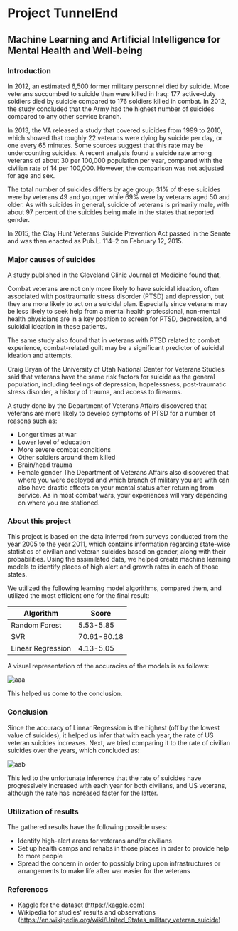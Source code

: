# Project TunnelEnd
## Machine Learning and Artificial Intelligence for Mental Health and Well-being

### Introduction
In 2012, an estimated 6,500 former military personnel died by suicide. More veterans succumbed to suicide than were killed in Iraq: 177 active-duty soldiers died by suicide compared to 176 soldiers killed in combat. In 2012, the study concluded that the Army had the highest number of suicides compared to any other service branch.

In 2013, the VA released a study that covered suicides from 1999 to 2010, which showed that roughly 22 veterans were dying by suicide per day, or one every 65 minutes. Some sources suggest that this rate may be undercounting suicides. A recent analysis found a suicide rate among veterans of about 30 per 100,000 population per year, compared with the civilian rate of 14 per 100,000. However, the comparison was not adjusted for age and sex.

The total number of suicides differs by age group; 31% of these suicides were by veterans 49 and younger while 69% were by veterans aged 50 and older. As with suicides in general, suicide of veterans is primarily male, with about 97 percent of the suicides being male in the states that reported gender.

In 2015, the Clay Hunt Veterans Suicide Prevention Act passed in the Senate and was then enacted as Pub.L. 114–2 on February 12, 2015.

### Major causes of suicides
A study published in the Cleveland Clinic Journal of Medicine found that,

Combat veterans are not only more likely to have suicidal ideation, often associated with posttraumatic stress disorder (PTSD) and depression, but they are more likely to act on a suicidal plan. Especially since veterans may be less likely to seek help from a mental health professional, non-mental health physicians are in a key position to screen for PTSD, depression, and suicidal ideation in these patients.

The same study also found that in veterans with PTSD related to combat experience, combat-related guilt may be a significant predictor of suicidal ideation and attempts.

Craig Bryan of the University of Utah National Center for Veterans Studies said that veterans have the same risk factors for suicide as the general population, including feelings of depression, hopelessness, post-traumatic stress disorder, a history of trauma, and access to firearms.

A study done by the Department of Veterans Affairs discovered that veterans are more likely to develop symptoms of PTSD for a number of reasons such as:
- Longer times at war
- Lower level of education
- More severe combat conditions
- Other soldiers around them killed
- Brain/head trauma
- Female gender
The Department of Veterans Affairs also discovered that where you were deployed and which branch of military you are with can also have drastic effects on your mental status after returning from service. As in most combat wars, your experiences will vary depending on where you are stationed.

### About this project
This project is based on the data inferred from surveys conducted from the year 2005 to the year 2011, which contains information regarding state-wise statistics of civilian and veteran suicides based on gender, along with their probabilities. Using the assimilated data, we helped create machine learning models to identify places of high alert and growth rates in each of those states. 

We utilized the following learning model algorithms, compared them, and utilized the most efficient one for the final result:

|    Algorithm      |   Score   |
|---------------    |---------- |
| Random Forest     | 5.53-5.85 |
|    SVR            |70.61-80.18|
|  Linear Regression| 4.13-5.05 |

A visual representation of the accuracies of the models is as follows:

![aaa](https://user-images.githubusercontent.com/23614555/44804734-dc7c7200-abdf-11e8-9860-a4954ae1fd79.png)

This helped us come to the conclusion.

### Conclusion
Since the accuracy of Linear Regression is the highest (off by the lowest value of suicides), it helped us infer that with each year, the rate of US veteran suicides increases. Next, we tried comparing it to the rate of civilian suicides over the years, which concluded as:

![aab](https://user-images.githubusercontent.com/23614555/44804835-30875680-abe0-11e8-9185-78b8c472fb8f.png)

This led to the unfortunate inference that the rate of suicides have progressively increased with each year for both civilians, and US veterans, although the rate has increased faster for the latter.

### Utilization of results
The gathered results have the following possible uses:
- Identify high-alert areas for veterans and/or civilians
- Set up health camps and rehabs in those places in order to provide help to more people
- Spread the concern in order to possibly bring upon infrastructures or arrangements to make life after war easier for the veterans

### References
- Kaggle for the dataset (https://kaggle.com)
- Wikipedia for studies' results and observations (https://en.wikipedia.org/wiki/United_States_military_veteran_suicide)

